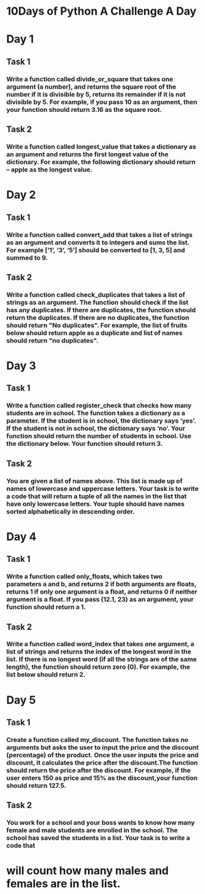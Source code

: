 #  10Days of Python A Challenge A Day
# Day 1
## Task 1
### Write a function called divide_or_square that takes one argument (a number), and returns the square root of the number if it is divisible by 5, returns its remainder if it is not divisible by 5. For example, if you pass 10 as an argument, then your function should return 3.16 as the square root.

## Task 2
### Write a function called longest_value that takes a dictionary as an argument and returns the first longest value of the dictionary. For example, the following dictionary should return – apple as the longest value.

# Day 2
## Task 1
### Write a function called convert_add that takes a list of strings as an argument and converts it to integers and sums the list. For example [‘1’, ‘3’, ‘5’] should be converted to [1, 3, 5] and summed to 9.

## Task 2
### Write a function called check_duplicates that takes a list of strings as an argument. The function should check if the list has any duplicates. If there are duplicates, the function should return the duplicates. If there are no duplicates, the function should return "No duplicates". For example, the list of fruits below should return apple as a duplicate and list of names should return "no duplicates".

# Day 3
## Task 1
### Write a function called register_check that checks how many students are in school. The function takes a dictionary as a parameter. If the student is in school, the dictionary says ‘yes’. If the student is not in school, the dictionary says ‘no’. Your function should return the number of students in school. Use the dictionary below. Your function should return 3.

## Task 2
### You are given a list of names above. This list is made up of names of lowercase and uppercase letters. Your task is to write a code that will return a tuple of all the names in the list that have only lowercase letters. Your tuple should have names sorted alphabetically in descending order.

# Day 4
## Task 1
### Write a function called only_floats, which takes two parameters a and b, and returns 2 if both arguments are floats, returns 1 if only one argument is a float, and returns 0 if neither argument is a float. If you pass (12.1, 23) as an argument, your function should return a 1.

## Task 2
### Write a function called word_index that takes one argument, a list of strings and returns the index of the longest word in the list. If there is no longest word (if all the strings are of the same length), the function should return zero (0). For example, the list below should return 2.

# Day 5
## Task 1
### Create a function called my_discount. The function takes no arguments but asks the user to input the price and the discount (percentage) of the product. Once the user inputs the price and discount, it calculates the price after the discount.The function should return the price after the discount. For example, if the user enters 150 as price and 15% as the discount,your function should return 127.5.

## Task 2
### You work for a school and your boss wants to know how many female and male students are enrolled in the school. The school has saved the students in a list. Your task is to write a code that
# will count how many males and females are in the list.
